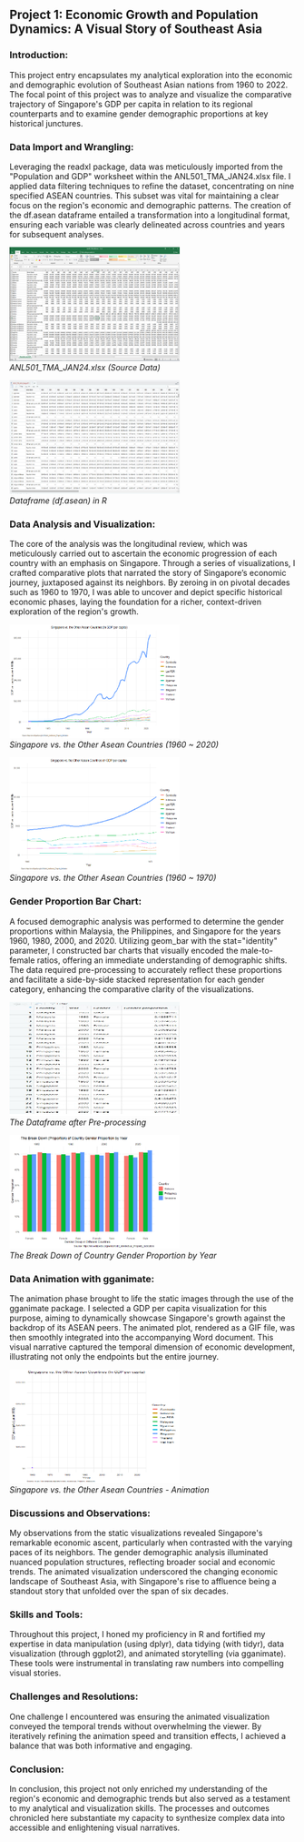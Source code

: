 
## Project 1: Economic Growth and Population Dynamics: A Visual Story of Southeast Asia


### Introduction:
This project entry encapsulates my analytical exploration into the economic and demographic evolution of Southeast Asian nations from 1960 to 2022. The focal point of this project was to analyze and visualize the comparative trajectory of Singapore's GDP per capita in relation to its regional counterparts and to examine gender demographic proportions at key historical junctures.


### Data Import and Wrangling:
Leveraging the readxl package, data was meticulously imported from the "Population and GDP" worksheet within the ANL501_TMA_JAN24.xlsx file. I applied data filtering techniques to refine the dataset, concentrating on nine specified ASEAN countries. This subset was vital for maintaining a clear focus on the region's economic and demographic patterns. The creation of the df.asean dataframe entailed a transformation into a longitudinal format, ensuring each variable was clearly delineated across countries and years for subsequent analyses.

<a href="https://airfire6518.github.io/portfolio/anl501_proj_1/img/Source.png">
    <img src="img/Source.png" alt="Example Image" width="300" height="200">
</a>
<p style="margin-top: 0;"><em>ANL501_TMA_JAN24.xlsx (Source Data)</em></p>


<a href="https://airfire6518.github.io/portfolio/anl501_proj_1/img/Df_asean.png">
    <img src="img/Df_asean.png" alt="Example Image" width="300" height="200">
</a>
<p style="margin-top: 0;"><em>Dataframe (df.asean) in R</em></p>


### Data Analysis and Visualization:
The core of the analysis was the longitudinal review, which was meticulously carried out to ascertain the economic progression of each country with an emphasis on Singapore. Through a series of visualizations, I crafted comparative plots that narrated the story of Singapore’s economic journey, juxtaposed against its neighbors. By zeroing in on pivotal decades such as 1960 to 1970, I was able to uncover and depict specific historical economic phases, laying the foundation for a richer, context-driven exploration of the region's growth.

<a href="https://airfire6518.github.io/portfolio/anl501_proj_1/img/Question_B1.png">
    <img src="img/Question_B1.png" alt="Example Image" width="300" height="200">
</a>
<p style="margin-top: 0;"><em>Singapore vs. the Other Asean Countries (1960 ~ 2020)</em></p>

<a href="https://airfire6518.github.io/portfolio/anl501_proj_1/img/Question_B2.png">
    <img src="img/Question_B2.png" alt="Example Image" width="300" height="200">
</a>
<p style="margin-top: 0;"><em>Singapore vs. the Other Asean Countries (1960 ~ 1970)</em></p>


### Gender Proportion Bar Chart:
A focused demographic analysis was performed to determine the gender proportions within Malaysia, the Philippines, and Singapore for the years 1960, 1980, 2000, and 2020. Utilizing geom_bar with the stat="identity" parameter, I constructed bar charts that visually encoded the male-to-female ratios, offering an immediate understanding of demographic shifts. The data required pre-processing to accurately reflect these proportions and facilitate a side-by-side stacked representation for each gender category, enhancing the comparative clarity of the visualizations.

<a href="https://airfire6518.github.io/portfolio/anl501_proj_1/img/Question_C_df.jpg">
    <img src="img/Question_C_df.jpg" alt="Example Image" width="300" height="200">
</a>
<p style="margin-top: 0;"><em>The Dataframe after Pre-processing</em></p>

<a href="https://airfire6518.github.io/portfolio/anl501_proj_1/img/Question_C.png">
    <img src="img/Question_C.png" alt="Example Image" width="300" height="200">
</a>
<p style="margin-top: 0;"><em>The Break Down of Country Gender Proportion by Year</em></p>


### Data Animation with gganimate:
The animation phase brought to life the static images through the use of the gganimate package. I selected a GDP per capita visualization for this purpose, aiming to dynamically showcase Singapore's growth against the backdrop of its ASEAN peers. The animated plot, rendered as a GIF file, was then smoothly integrated into the accompanying Word document. This visual narrative captured the temporal dimension of economic development, illustrating not only the endpoints but the entire journey.

<a href="https://airfire6518.github.io/portfolio/anl501_proj_1/img/Question_D.gif">
    <img src="img/Question_D.gif" alt="Example Image" width="300" height="200">
</a>
<p style="margin-top: 0;"><em>Singapore vs. the Other Asean Countries - Animation</em></p>


### Discussions and Observations:
My observations from the static visualizations revealed Singapore's remarkable economic ascent, particularly when contrasted with the varying paces of its neighbors. The gender demographic analysis illuminated nuanced population structures, reflecting broader social and economic trends. The animated visualization underscored the changing economic landscape of Southeast Asia, with Singapore's rise to affluence being a standout story that unfolded over the span of six decades.


### Skills and Tools:
Throughout this project, I honed my proficiency in R and fortified my expertise in data manipulation (using dplyr), data tidying (with tidyr), data visualization (through ggplot2), and animated storytelling (via gganimate). These tools were instrumental in translating raw numbers into compelling visual stories.


### Challenges and Resolutions:
One challenge I encountered was ensuring the animated visualization conveyed the temporal trends without overwhelming the viewer. By iteratively refining the animation speed and transition effects, I achieved a balance that was both informative and engaging.


### Conclusion:
In conclusion, this project not only enriched my understanding of the region's economic and demographic trends but also served as a testament to my analytical and visualization skills. The processes and outcomes chronicled here substantiate my capacity to synthesize complex data into accessible and enlightening visual narratives.
